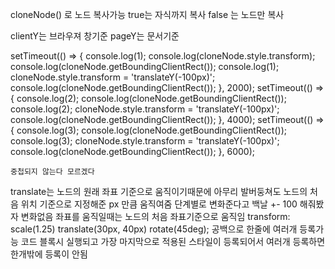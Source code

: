 cloneNode() 로 노드 복사가능 true는 자식까지 복사 false 는 노드만 복사

clientY는 브라우져 창기준
pageY는 문서기준

setTimeout(() => {
console.log(1);
console.log(cloneNode.style.transform);
console.log(cloneNode.getBoundingClientRect());
console.log(1);
cloneNode.style.transform = 'translateY(-100px)';
console.log(cloneNode.getBoundingClientRect());
}, 2000);
setTimeout(() => {
console.log(2);
console.log(cloneNode.getBoundingClientRect());
console.log(2);
cloneNode.style.transform = 'translateY(-100px)';
console.log(cloneNode.getBoundingClientRect());
}, 4000);
setTimeout(() => {
console.log(3);
console.log(cloneNode.getBoundingClientRect());
console.log(3);
cloneNode.style.transform = 'translateY(-100px)';
console.log(cloneNode.getBoundingClientRect());
}, 6000);

    중첩되지 않는다 모르겠다

translate는 노드의 원래 좌표 기준으로 움직이기때문에 아무리 발버둥쳐도 노드의 처음 위치 기준으로 지정해준 px 만큼 움직여줌
단계별로 변화준다고 백날 +- 100 해줘봤자 변화없음
좌표를 움직일때는 노드의 처음 좌표기준으로 움직임
transform: scale(1.25) translate(30px, 40px) rotate(45deg); 공백으로 한줄에 여러개 등록가능
코드 블록시 실행되고 가장 마지막으로 적용된 스타일이 등록되어서 여러개 등록하면 한개밖에 등록이 안됨
